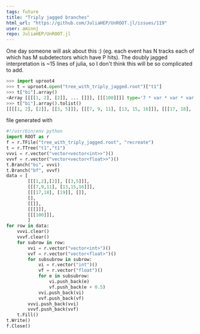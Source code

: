 ```yaml
---
tags: future
title: "Triply jagged branches"
html_url: "https://github.com/JuliaHEP/UnROOT.jl/issues/119"
user: aminnj
repo: JuliaHEP/UnROOT.jl
---
```


One day someone will ask about this :) (eg. each event has N tracks each of which has M subdetectors which have P hits). The doubly jagged interpretation is ~15 lines of julia, so I don't think this will be so complicated to add.

```python
>>> import uproot4
>>> t = uproot4.open("tree_with_triply_jagged.root")["t1"]
>>> t["bi"].array()
<Array [[[[1, 2], [2]], ... []]], [[[100]]]] type='7 * var * var * var * int64'>
>>> t["bi"].array().tolist()
[[[[1, 2], [2]], [[3, 5]]], [[[7, 9, 11], [13, 15, 16]]], [[[17, 18], [19]], []], [], [[]], [[[]]], [[[100]]]]
```
file generated with
```python
#!/usr/bin/env python
import ROOT as r
f = r.TFile("tree_with_triply_jagged.root", "recreate")
t = r.TTree("t1","t1")
vvvi = r.vector("vector<vector<int>>")()
vvvf = r.vector("vector<vector<float>>")()
t.Branch("bi", vvvi)
t.Branch("bf", vvvf)
data = [
        [[[1,2],[2]], [[3,5]]],
        [[[7,9,11], [13,15,16]]],
        [[[17,18], [19]], []],
        [],
        [[]],
        [[[]]],
        [[[100]]],
        ]
for row in data:
    vvvi.clear()
    vvvf.clear()
    for subrow in row:
        vvi = r.vector("vector<int>")()
        vvf = r.vector("vector<float>")()
        for subsubrow in subrow:
            vi = r.vector("int")()
            vf = r.vector("float")()
            for e in subsubrow:
                vi.push_back(e)
                vf.push_back(e + 0.5)
            vvi.push_back(vi)
            vvf.push_back(vf)
        vvvi.push_back(vvi)
        vvvf.push_back(vvf)
    t.Fill()
t.Write()
f.Close()
```